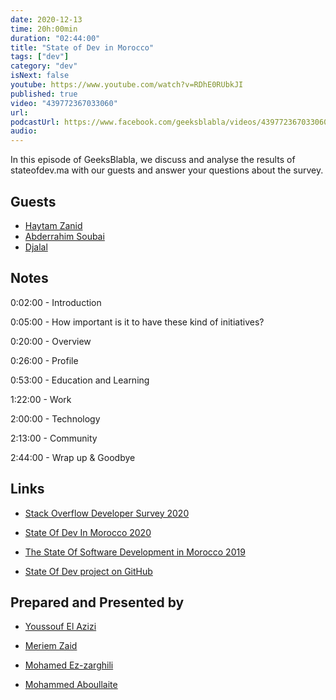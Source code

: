 ```yaml
---
date: 2020-12-13
time: 20h:00min
duration: "02:44:00"
title: "State of Dev in Morocco"
tags: ["dev"]
category: "dev"
isNext: false
youtube: https://www.youtube.com/watch?v=RDhE0RUbkJI
published: true
video: "439772367033060"
url:
podcastUrl: https://www.facebook.com/geeksblabla/videos/439772367033060
audio:
---
```


In this episode of GeeksBlabla, we discuss and analyse the results of stateofdev.ma with our guests and answer your questions about the survey.

## Guests

- [Haytam Zanid](https://www.facebook.com/hayapoz)
- [Abderrahim Soubai](https://www.facebook.com/zizwar0nline)
- [Djalal](https://twitter.com/enlamp)

## Notes

0:02:00 - Introduction

0:05:00 - How important is it to have these kind of initiatives?

0:20:00 - Overview

0:26:00 - Profile

0:53:00 - Education and Learning

1:22:00 - Work

2:00:00 - Technology

2:13:00 - Community

2:44:00 - Wrap up & Goodbye

## Links

- [Stack Overflow Developer Survey 2020](https://insights.stackoverflow.com/survey/2020)

- [State Of Dev In Morocco 2020](https://stateofdev.ma/)

- [The State Of Software Development in Morocco 2019](https://medium.com/@medyo80/the-state-of-software-development-in-morocco-survey-results-2019-1196dc5bffbe)

- [State Of Dev project on GitHub](https://github.com/DevC-Casa/stateofdev.ma)

## Prepared and Presented by

- [Youssouf El Azizi](https://elazizi.com/)

- [Meriem Zaid](https://www.facebook.com/MeriemZaid)

- [Mohamed Ez-zarghili](https://www.facebook.com/mohamed.ezzarghili)

- [Mohammed Aboullaite](https://aboullaite.me)
